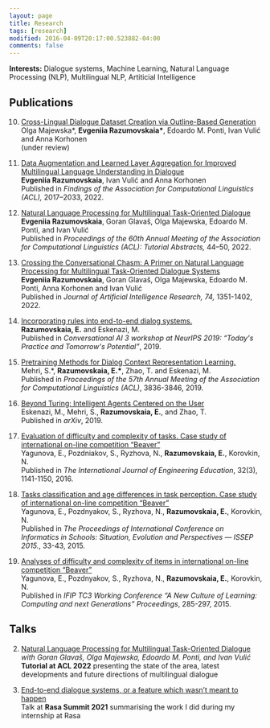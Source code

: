 ```yaml
---
layout: page
title: Research
tags: [research]
modified: 2016-04-09T20:17:00.523882-04:00
comments: false
---
```


**Interests:** Dialogue systems, Machine Learning, Natural Language Processing (NLP), Multilingual NLP, Artiticial Intelligence


## Publications

10. [Cross-Lingual 
Dialogue Dataset Creation via Outline-Based Generation](https://arxiv.org/pdf/2201.13405.pdf)<br/>
Olga Majewska\*, <b>Evgeniia Razumovskaia\*</b>, Edoardo M. Ponti, Ivan Vulić and Anna Korhonen<br/>
(under review)

9. [Data Augmentation and Learned Layer Aggregation for Improved Multilingual Language Understanding in Dialogue](https://aclanthology.org/2022.findings-acl.160/)<br/>
**Evgeniia Razumovskaia**, Ivan Vulić and Anna Korhonen<br/> 
Published in <i>Findings of 
the Association for Computational Linguistics (ACL), </i> 2017–2033, 2022.


8. [Natural Language 
Processing for Multilingual Task-Oriented Dialogue](https://aclanthology.org/2022.acl-tutorials.8/)<br/>
**Evgeniia Razumovskaia**, Goran Glavaš, Olga Majewska, Edoardo M. Ponti, and Ivan Vulić <br/>
Published in <i>Proceedings of the 60th Annual Meeting of the Association for Computational Linguistics (ACL): Tutorial Abstracts,</i> 44–50, 2022.

7. [Crossing the Conversational Chasm: A Primer on Natural Language Processing for Multilingual Task-Oriented Dialogue Systems](https://www.jair.org/index.php/jair/article/view/13083)<br/>
**Evgeniia Razumovskaia**, Goran Glavaš, Olga Majewska, Edoardo M. Ponti, Anna Korhonen and Ivan Vulić <br/>
Published in <i>Journal of Artificial Intelligence Research, 74,</i>  1351-1402, 2022.

6. [Incorporating rules into end-to-end dialog systems.](http://alborz-geramifard.com/workshops/neurips19-Conversational-AI/Papers/43.pdf)<br/> 
**Razumovskaia, E.** and Eskenazi, M. <br/>
Published in <i>Conversational AI 3 workshop at NeurIPS 2019: “Today's Practice and Tomorrow's Potential”</i>, 2019.

5. [Pretraining Methods for Dialog Context Representation Learning.](https://www.aclweb.org/anthology/P19-1373.pdf)<br/> 
Mehri, S.*, **Razumovskaia, E.\***, Zhao, T. and Eskenazi, M. <br/>
Published in <i>Proceedings of the 57th Annual Meeting of the Association
for Computational Linguistics (ACL)</i>, 3836-3846, 2019.

4. [Beyond Turing: Intelligent Agents Centered on the User](https://arxiv.org/abs/1901.06613)<br/> 
Eskenazi, M., Mehri, S., **Razumovskaia, E.**, and Zhao, T.<br/>
Published in <i>arXiv</i>, 2019.

3. [Evaluation of difficulty and complexity of tasks. Case study of international on-line competition “Beaver”](https://dialnet.unirioja.es/servlet/articulo?codigo=6910624)<br/> 
Yagunova, E., Pozdniakov, S., Ryzhova, N., **Razumovskaia, E.**, Korovkin, N.<br/>
Published in <i> The International Journal of Engineering Education</i>, 32(3), 1141-1150, 2016.


2. [Tasks classification and age differences in task perception. Case study of international on-line competition “Beaver”](https://core.ac.uk/download/pdf/77923211.pdf#page=39)<br/> 
Yagunova, E., Pozdnyakov, S., Ryzhova, N., **Razumovskaia, E.**, Korovkin, N.<br/>
Published in <i>The Proceedings of International Conference on Informatics in Schools: Situation, Evolution and
Perspectives — ISSEP 2015.</i>, 33-43, 2015.

1. [Analyses of difficulty and complexity of items in
international on-line competition “Beaver”](http://www.ifip2015.mii.vu.lt/file/repository/IFIP_Proceedings.pdf)<br/> 
Yagunova, E., Pozdnyakov, S., Ryzhova, N., **Razumovskaia, E.**, Korovkin, N.<br/>
Published in <i>IFIP TC3 Working Conference
“A New Culture of Learning:
Computing and next Generations” Proceedings</i>, 285-297, 2015. 


## Talks

2. [Natural Language Processing for Multilingual Task-Oriented Dialogue](https://docs.google.com/presentation/d/1TOoGMrCkeWIALhvuzbXnZxG8ZTAmi_1_UTIemCUsr6U/edit?usp=sharing)<br/>
<i>with Goran Glavaš, Olga Majewska, Edoardo M. Ponti, and Ivan Vulić</i><br/>
**Tutorial at ACL 2022** presenting the state of the area, latest developments and future directions of multilingual dialogue<br/> 

1. [End-to-end dialogue systems, or a feature which wasn’t meant to happen](https://www.youtube.com/watch?v=27rH1JfxvzI&t=11s)<br/>
Talk at **Rasa Summit 2021** summarising the work I did during my internship at Rasa<br/>
